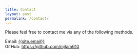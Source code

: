 ```yaml
---
title: Contact
layout: post
permalink: /contact/
---
```


Please feel free to contact me via any of the following methods.

Email: <a href="mailto:{{site.email}}">{{site.email}}</a>
<br>
GitHub: <a href="https://github.com/mjkim610" target="_blank">https://github.com/mjkim610</a>
